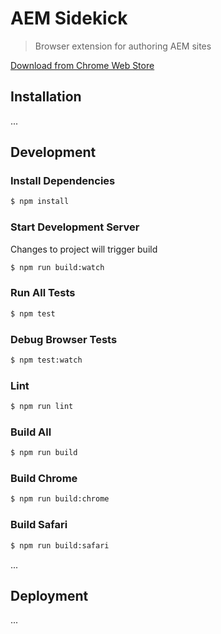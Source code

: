 # AEM Sidekick

> Browser extension for authoring AEM sites

[Download from Chrome Web Store](https://chromewebstore.google.com/detail/aem-sidekick/igkmdomcgoebiipaifhmpfjhbjccggml)

## Installation

...

## Development

### Install Dependencies

```bash
$ npm install
```

### Start Development Server

Changes to project will trigger build

```bash
$ npm run build:watch
```

### Run All Tests

```bash
$ npm test
```

### Debug Browser Tests

```bash
$ npm test:watch
```

### Lint

```bash
$ npm run lint
```

### Build All

```bash
$ npm run build
```

### Build Chrome

```bash
$ npm run build:chrome
```

### Build Safari

```bash
$ npm run build:safari
```

...

## Deployment

...
